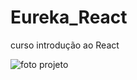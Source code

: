 # Eureka_React
 curso introdução ao React

 <img src=".src/Captura de Tela (9).png" alt="foto projeto"  />
